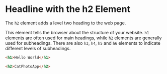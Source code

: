 # Headline with the h2 Element

The `h2` element adds a level two heading to the web page.

This element tells the browser about the structure of your website.
`h1` elements are often used for main headings, while `h2` elements are generally used for subheadings.
There are also `h3`, `h4`, `h5` and `h6` elements to indicate different levels of subheadings.

```html
<h1>Hello World</h1>

<h2>CatPhotoApp</h2>
```
